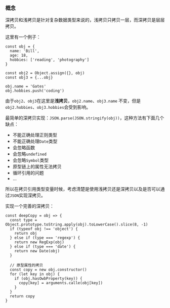 ### 概念

深拷贝和浅拷贝是针对复杂数据类型来说的，浅拷贝只拷贝一层，而深拷贝是层层拷贝。

这里有一个例子：


```
const obj = {
  name: 'Bill',
  age: 18,
  hobbies: ['reading', 'photography']
}

const obj2 = Object.assign({}, obj)
const obj3 = {...obj}

obj.name = 'Gates'
obj.hobbies.push('coding')
```
由于`obj2`、`obj3`在这里是**浅拷贝**，`obj2.name`、`obj3.name` 不变，但是`obj2.hobbies`、`obj3.hobbies`会受到影响。

最简单的深拷贝实现：`JSON.parse(JSON.stringify(obj))`，这种方法有下面几个缺点：

- 不能正确处理正则类型
- 不能正确处理`Date`类型
- 会忽略函数
- 会忽略`undefined`
- 会忽略`Symbol`类型
- 原型链上的属性无法拷贝
- 循环引用的问题
- ...

所以在拷贝引用类型变量时候，考虑清楚是使用浅拷贝还是深拷贝以及是否可以通过`JSON`实现深拷贝。

实现一个完善的深拷贝：

```
const deepCopy = obj => {
  const type = Object.prototype.toString.apply(obj).toLowerCase().slice(8, -1)
  if (typeof obj !== 'object') {
    return obj
  } else if (type === 'regexp') {
    return new RegExp(obj)
  } else if (type === 'date') {
    return new Date(obj)
  }
  
  // 原型属性的拷贝
  const copy = new obj.constructor()
  for (let key in obj) {
    if (obj.hasOwbProperty(key)) {
      copy[key] = arguments.calle(obj[key])
    }
  }
  return copy
}
```